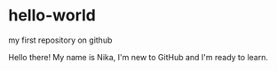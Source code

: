 # hello-world
my first repository on github

Hello there! My name is Nika, I'm new to GitHub and I'm ready to learn.
